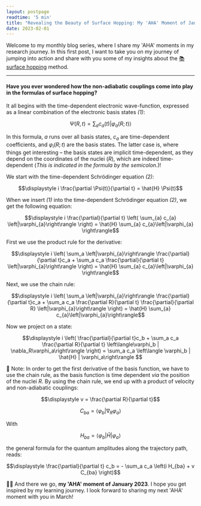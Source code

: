 ```yaml
---
layout: postpage
readtime: '5 min'
title: "Revealing the Beauty of Surface Hopping: My 'AHA' Moment of January 2023"
date: 2023-02-01
---
```


<span class="dropcap"> W</span>elcome to my monthly blog series, where I share my 'AHA' moments in my research journey.
In this first post, I want to take you on my journey of jumping into action and share with you some of my 
insights about the <a href="https://doi.org/10.1063/1.459170"> 📚 surface hopping</a> method.

________________

#### Have you ever wondered how the non-adiabatic couplings come into play in the formulas of surface hopping?

It all begins with the time-dependent electronic wave-function, expressed as a linear combination of the electronic basis states *(1)*:

$$\displaystyle \Psi(R,t) = \sum_{a} c_{a}(t)\left|\varphi_{a}(R;t)\right\rangle$$

In this formula, *a* runs over all basis states, *c<sub>a</sub>* are time-dependent coefficients, and $\varphi_i(R;t)$ are the basis states. 
The latter case is, where things get interesting – the basis states are implicit time-dependent, as they depend on the coordinates of the nuclei (*R*), 
which are indeed time-dependent (*This is indicated in the formula by the semicolon.*)! 

We start with the time-dependent Schrödinger equation *(2)*:

$$\displaystyle i \frac{\partial \Psi(t)}{\partial t} = \hat{H} \Psi(t)$$

When we insert *(1)* into the time-dependent Schrödinger equation *(2)*, we get the following equation:

$$\displaystyle i \frac{\partial}{\partial t} \left( \sum_{a} c_{a} \left|\varphi_{a}\right\rangle \right) = \hat{H} \sum_{a} c_{a}\left|\varphi_{a} \right\rangle$$

First we use the product rule for the derivative:

$$\displaystyle i \left( \sum_a \left|\varphi_{a}\right\rangle \frac{\partial}{\partial t}c_a + \sum_a c_a \frac{\partial}{\partial t} \left|\varphi_{a}\right\rangle \right) = \hat{H} \sum_{a} c_{a}\left|\varphi_{a} \right\rangle$$

Next, we use the chain rule:

$$\displaystyle i \left( \sum_a \left|\varphi_{a}\right\rangle \frac{\partial}{\partial t}c_a + \sum_a c_a \frac{\partial R}{\partial t} \frac{\partial}{\partial R} \left|\varphi_{a}\right\rangle \right) = \hat{H} \sum_{a} c_{a}\left|\varphi_{a}\right\rangle$$

Now we project on a state:

$$\displaystyle i \left( \frac{\partial}{\partial t}c_b + \sum_a c_a \frac{\partial R}{\partial t} \left\langle\varphi_b | \nabla_R\varphi_a\right\rangle \right) = \sum_a c_a \left\langle \varphi_b | \hat{H} | \varphi_a\right\rangle $$

🔖 Note: In order to get the first derivative of the basis function, we have to use the chain rule, as the basis function is time dependent *via* the position of the nuclei *R*. By using the chain rule, we end up with a product of velocity and non-adiabatic couplings:

$$\displaystyle v = \frac{\partial R}{\partial t}$$

$$\displaystyle C_{ba} = \left\langle\varphi_b | \nabla_R\varphi_a\right\rangle$$

With

$$\displaystyle H_{ba} = \left\langle \varphi_b | \hat{H} | \varphi_a\right\rangle$$

the general formula for the quantum amplitudes along the trajectory path, reads:

$$\displaystyle \frac{\partial}{\partial t} c_b = - \sum_a c_a \left(i H_{ba} + v C_{ba} \right)$$


👩‍🔬 And there we go, **my 'AHA' moment of January 2023**. I hope you get inspired by my learning journey. 
I look forward to sharing my next 'AHA' moment with you in March!
